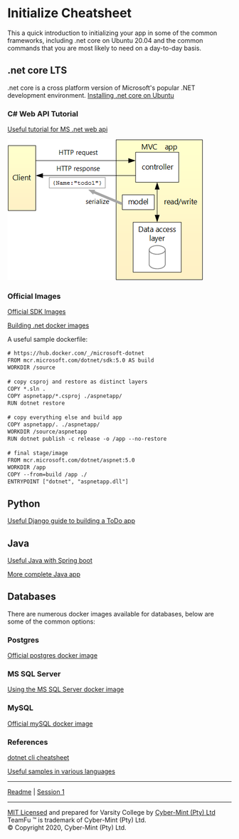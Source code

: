 # Initialize Cheatsheet
This a quick introduction to initializing your app in some of the common frameworks, including .net core on Ubuntu 20.04 and the common commands that you are most likely to need on a day-to-day basis.

## .net core LTS
.net core is a cross platform version of Microsoft's popular .NET development environment. 
[Installing .net core on Ubuntu](https://docs.microsoft.com/en-us/dotnet/core/install/linux-ubuntu)

### C# Web API Tutorial
[Useful tutorial for MS .net web api](https://docs.microsoft.com/en-us/aspnet/core/tutorials/first-web-api?view=aspnetcore-5.0&tabs=visual-studio)

![Architecture](images/msdotnet-architecture.png)

### Official Images
[Official SDK Images](https://hub.docker.com/_/microsoft-dotnet-sdk)

[Building .net docker images](https://docs.microsoft.com/en-us/aspnet/core/host-and-deploy/docker/building-net-docker-images?view=aspnetcore-5.0)

A useful sample dockerfile:
```
# https://hub.docker.com/_/microsoft-dotnet
FROM mcr.microsoft.com/dotnet/sdk:5.0 AS build
WORKDIR /source

# copy csproj and restore as distinct layers
COPY *.sln .
COPY aspnetapp/*.csproj ./aspnetapp/
RUN dotnet restore

# copy everything else and build app
COPY aspnetapp/. ./aspnetapp/
WORKDIR /source/aspnetapp
RUN dotnet publish -c release -o /app --no-restore

# final stage/image
FROM mcr.microsoft.com/dotnet/aspnet:5.0
WORKDIR /app
COPY --from=build /app ./
ENTRYPOINT ["dotnet", "aspnetapp.dll"]
```

## Python
[Useful Django guide to building a ToDo app](https://dev.to/codesnail/django-todo-app-part-1-django-installation-and-setup-380c)

## Java
[Useful Java with Spring boot](https://github.com/jcsantosbr/todo-backend-springboot2-java12)

[More complete Java app](https://github.com/johanvogelzang/todo-backend)

## Databases
There are numerous docker images available for databases, below are some of the common options:

### Postgres
[Official postgres docker image](https://hub.docker.com/_/postgres)

### MS SQL Server
[Using the MS SQL Server docker image](https://docs.microsoft.com/en-us/dotnet/architecture/microservices/multi-container-microservice-net-applications/database-server-container)

### MySQL
[Official mySQL docker image](https://hub.docker.com/_/mysql)

### References
[dotnet cli cheatsheet](https://cheatography.com/oba/cheat-sheets/dotnet-cli/)

[Useful samples in various languages](https://todobackend.com/)

------
[Readme](../README.md) | [Session 1](s01e01.md)

---
[MIT Licensed](LICENSE) and prepared for Varsity College by [Cyber-Mint (Pty) Ltd](https://www.cyber-mint.com)<br>
TeamFu &trade; is trademark of Cyber-Mint (Pty) Ltd.<br>
&copy; Copyright 2020, Cyber-Mint (Pty) Ltd.  
